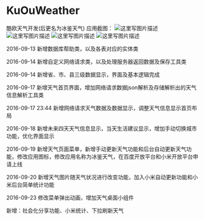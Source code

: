 # KuOuWeather
酷欧天气开发(后更名为冰鉴天气)
应用截图：
![这里写图片描述](http://img.blog.csdn.net/20161224151352995?watermark/2/text/aHR0cDovL2Jsb2cuY3Nkbi5uZXQvYmluZ2ppYW5JVA==/font/5a6L5L2T/fontsize/400/fill/I0JBQkFCMA==/dissolve/70/gravity/SouthEast)
![这里写图片描述](http://img.blog.csdn.net/20161224151411079?watermark/2/text/aHR0cDovL2Jsb2cuY3Nkbi5uZXQvYmluZ2ppYW5JVA==/font/5a6L5L2T/fontsize/400/fill/I0JBQkFCMA==/dissolve/70/gravity/SouthEast)
![这里写图片描述](http://img.blog.csdn.net/20161224151433079?watermark/2/text/aHR0cDovL2Jsb2cuY3Nkbi5uZXQvYmluZ2ppYW5JVA==/font/5a6L5L2T/fontsize/400/fill/I0JBQkFCMA==/dissolve/70/gravity/SouthEast)
![这里写图片描述](http://img.blog.csdn.net/20161224151449689?watermark/2/text/aHR0cDovL2Jsb2cuY3Nkbi5uZXQvYmluZ2ppYW5JVA==/font/5a6L5L2T/fontsize/400/fill/I0JBQkFCMA==/dissolve/70/gravity/SouthEast)

2016-09-13
新增数据库帮助类，以及各表对应的实体类

2016-09-14
新增自定义网络请求类，以及处理服务器返回数据及保存工具类

2016-09-14
新增省、市、县三级数据显示，界面及基本逻辑完成

2016-09-17
新增天气首页界面，增加网络请求数据json解析及存储解析出的天气信息解析工具类

2016-09-17 23:44
新增网络请求天气数据及数据显示，调整天气信息显示首页布局

2016-09-18
新增未来四天天气信息显示，当天生活建议显示，增加手动切换城市功能，优化界面显示

2016-09-19
新增天气页面菜单，新增手动更新天气功能和后台自动更新天气功能，修改应用图标，修改应用名称为冰鉴天气，在百度开放平台和小米开放平台申请上线

2016-09-20
新增天气图片随天气状况进行改变功能，加入小米自动更新功能和小米后台简单统计功能

2016-09-23
修改菜单弹出动画，增加天气桌面小组件

新增：社会化分享功能、小米统计、下拉刷新天气